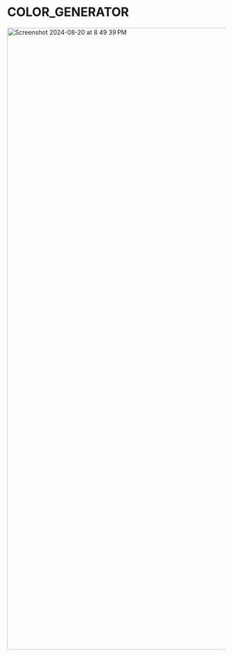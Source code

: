 # COLOR_GENERATOR

<img width="1430" alt="Screenshot 2024-08-20 at 8 49 39 PM" src="https://github.com/user-attachments/assets/7d08662b-c022-4a9a-9364-29578814fd02">
